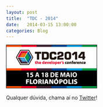 ```yaml
---
layout: post
title:  "TDC - 2014"
date:   2014-03-15 13:00:00
categories: Blog
---
```


<img src="/img/posts/tdc2014.png" />

Qualquer dúvida, chama aí no <a href="https://twitter.com/FRonchii" target="blank">Twitter</a>!



